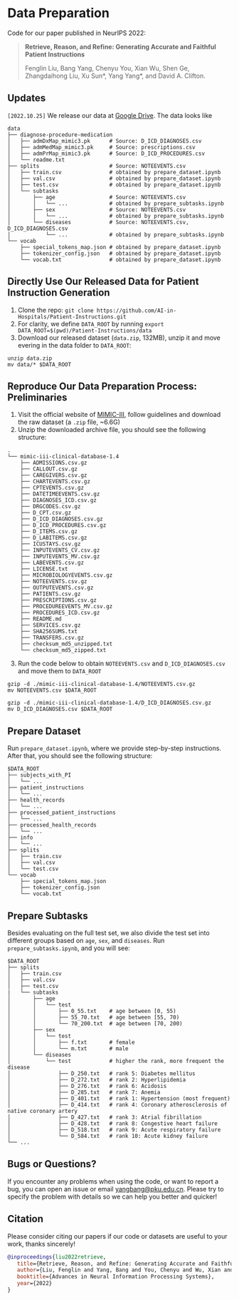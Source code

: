 # Data Preparation

Code for our paper published in NeurIPS 2022:
> **Retrieve, Reason, and Refine: Generating Accurate and Faithful Patient Instructions**
> 
> Fenglin Liu, Bang Yang, Chenyu You, Xian Wu, Shen Ge, Zhangdaihong Liu, Xu Sun*, Yang Yang*, and David A. Clifton.

## Updates
`[2022.10.25]` We release our data at [Google Drive](https://drive.google.com/file/d/1z1SvPDZ_yixuWuzQr9aK7bNPJUq2tEhY/view?usp=sharing). The data looks like
```
data
├── diagnose-procedure-medication
│   ├── admDxMap_mimic3.pk      # Source: D_ICD_DIAGNOSES.csv
│   ├── admMedMap_mimic3.pk     # Source: prescriptions.csv
│   ├── admPrMap_mimic3.pk      # Source: D_ICD_PROCEDURES.csv
│   └── readme.txt
├── splits                      # Source: NOTEEVENTS.csv
│   ├── train.csv               # obtained by prepare_dataset.ipynb
│   ├── val.csv                 # obtained by prepare_dataset.ipynb
│   ├── test.csv                # obtained by prepare_dataset.ipynb
│   └── subtasks                
│       ├── age                 # Source: NOTEEVENTS.csv
│       │   └── ...             # obtained by prepare_subtasks.ipynb
│       ├── sex                 # Source: NOTEEVENTS.csv
│       │   └── ...             # obtained by prepare_subtasks.ipynb
│       └── diseases            # Source: NOTEEVENTS.csv, D_ICD_DIAGNOSES.csv
│           └── ...             # obtained by prepare_subtasks.ipynb
└── vocab                       
    ├── special_tokens_map.json # obtained by prepare_dataset.ipynb
    ├── tokenizer_config.json   # obtained by prepare_dataset.ipynb
    └── vocab.txt               # obtained by prepare_dataset.ipynb
```

## Directly Use Our Released Data for Patient Instruction Generation
1. Clone the repo: `git clone https://github.com/AI-in-Hospitals/Patient-Instructions.git`
2. For clarity, we define `DATA_ROOT` by running `export DATA_ROOT=$(pwd)/Patient-Instructions/data`
3. Download our released dataset (`data.zip`, 132MB), unzip it and move evering in the data folder to `DATA_ROOT`:
```
unzip data.zip
mv data/* $DATA_ROOT
```


## Reproduce Our Data Preparation Process: Preliminaries
1. Visit the official website of [MIMIC-III](https://physionet.org/content/mimiciii/1.4/), follow guidelines and download the raw dataset (a `.zip` file, ~6.6G)
2. Unzip the downloaded archive file, you should see the following structure:
```
.
└── mimic-iii-clinical-database-1.4
    ├── ADMISSIONS.csv.gz
    ├── CALLOUT.csv.gz
    ├── CAREGIVERS.csv.gz
    ├── CHARTEVENTS.csv.gz
    ├── CPTEVENTS.csv.gz
    ├── DATETIMEEVENTS.csv.gz
    ├── DIAGNOSES_ICD.csv.gz
    ├── DRGCODES.csv.gz
    ├── D_CPT.csv.gz
    ├── D_ICD_DIAGNOSES.csv.gz
    ├── D_ICD_PROCEDURES.csv.gz
    ├── D_ITEMS.csv.gz
    ├── D_LABITEMS.csv.gz
    ├── ICUSTAYS.csv.gz
    ├── INPUTEVENTS_CV.csv.gz
    ├── INPUTEVENTS_MV.csv.gz
    ├── LABEVENTS.csv.gz
    ├── LICENSE.txt
    ├── MICROBIOLOGYEVENTS.csv.gz
    ├── NOTEEVENTS.csv.gz
    ├── OUTPUTEVENTS.csv.gz
    ├── PATIENTS.csv.gz
    ├── PRESCRIPTIONS.csv.gz
    ├── PROCEDUREEVENTS_MV.csv.gz
    ├── PROCEDURES_ICD.csv.gz
    ├── README.md
    ├── SERVICES.csv.gz
    ├── SHA256SUMS.txt
    ├── TRANSFERS.csv.gz
    ├── checksum_md5_unzipped.txt
    └── checksum_md5_zipped.txt
```
3. Run the code below to obtain `NOTEEVENTS.csv` and `D_ICD_DIAGNOSES.csv` and move them to `DATA_ROOT`
```
gzip -d ./mimic-iii-clinical-database-1.4/NOTEEVENTS.csv.gz
mv NOTEEVENTS.csv $DATA_ROOT

gzip -d ./mimic-iii-clinical-database-1.4/D_ICD_DIAGNOSES.csv.gz
mv D_ICD_DIAGNOSES.csv $DATA_ROOT
```


## Prepare Dataset

Run `prepare_dataset.ipynb`, where we provide step-by-step instructions. After that, you should see the following structure:
```
$DATA_ROOT
├── subjects_with_PI
│   └── ...
├── patient_instructions
│   └── ...
├── health_records
│   └── ...
├── processed_patient_instructions
│   └── ...
├── processed_health_records
│   └── ...
├── info
│   └── ...
├── splits
│   ├── train.csv
│   ├── val.csv
│   └── test.csv
└── vocab
    ├── special_tokens_map.json
    ├── tokenizer_config.json
    └── vocab.txt
```

## Prepare Subtasks
Besides evaluating on the full test set, we also divide the test set into different groups based on `age`, `sex`, and `diseases`. Run `prepare_subtasks.ipynb`, and you will see:
```
$DATA_ROOT
├── splits
│   ├── train.csv
│   ├── val.csv
│   ├── test.csv
|   └── subtasks                
│       ├── age                 
│       │   └── test
│       │       ├── 0_55.txt    # age between [0, 55)
│       │       ├── 55_70.txt   # age between [55, 70)
│       │       └── 70_200.txt  # age between [70, 200)
│       ├── sex                 
│       │   └── test
│       │       ├── f.txt       # female
│       │       └── m.txt       # male
│       └── diseases            
│           └── test            # higher the rank, more frequent the disease
│               ├── D_250.txt   # rank 5: Diabetes mellitus   
│               ├── D_272.txt   # rank 2: Hyperlipidemia          
│               ├── D_276.txt   # rank 6: Acidosis          
│               ├── D_285.txt   # rank 7: Anemia          
│               ├── D_401.txt   # rank 1: Hypertension (most frequent)        
│               ├── D_414.txt   # rank 4: Coronary atherosclerosis of native coronary artery          
│               ├── D_427.txt   # rank 3: Atrial fibrillation          
│               ├── D_428.txt   # rank 8: Congestive heart failure          
│               ├── D_518.txt   # rank 9: Acute respiratory failure          
│               └── D_584.txt   # rank 10: Acute kidney failure          
└── ...
```

## Bugs or Questions?

If you encounter any problems when using the code, or want to report a bug, you can open an issue or email yangbang@pku.edu.cn. Please try to specify the problem with details so we can help you better and quicker!



## Citation

Please consider citing our papers if our code or datasets are useful to your work, thanks sincerely!

```bibtex
@inproceedings{liu2022retrieve,
   title={Retrieve, Reason, and Refine: Generating Accurate and Faithful Patient Instructions},
   author={Liu, Fenglin and Yang, Bang and You, Chenyu and Wu, Xian and Ge, Shen and Liu, Zhangdaihong and Sun, Xu and Yang, Yang and Clifton, David A},
   booktitle={Advances in Neural Information Processing Systems},
   year={2022}
}
```
